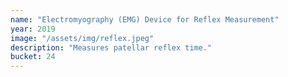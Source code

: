 ```yaml
---
name: "Electromyography (EMG) Device for Reflex Measurement"
year: 2019
image: "/assets/img/reflex.jpeg"
description: "Measures patellar reflex time."
bucket: 24
---
```


